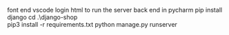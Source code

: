 font end 
vscode login html to run the server
back end in pycharm
pip install django
 cd .\django-shop\
pip3 install -r requirements.txt
python manage.py runserver
